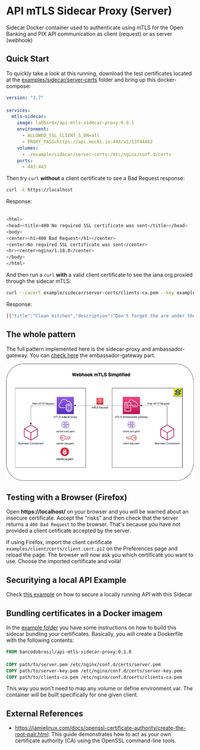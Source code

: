 # API mTLS Sidecar Proxy (Server)

Sidecar Docker container used to authenticate using mTLS for the Open Banking and PIX API communication as client (request) or as server (webhook)

## Quick Start

To quickly take a look at this running, download the test certificates located at the [examples/sidecar/server-certs](/examples/sidecar/server-certs) folder and bring up this docker-compose:

```yml
version: "3.7"

services:
  mtls-sidecar:
    image: labbsr0x/api-mtls-sidecar-proxy:0.0.1
    environment:
      - ALLOWED_SSL_CLIENT_S_DN=all
      - PROXY_PASS=https://api.mocki.io:443/v1/13f44462
    volumes:
      - ./example/sidecar/server-certs:/etc/nginx/conf.d/certs
    ports:
      - 443:443
```

Then try `curl` **without** a client certificate to see a Bad Request response:

```bash
curl -k https://localhost
```

Response:

```bash

<html>
<head><title>400 No required SSL certificate was sent</title></head>
<body>
<center><h1>400 Bad Request</h1></center>
<center>No required SSL certificate was sent</center>
<hr><center>nginx/1.18.0</center>
</body>
</html>

```

And then run a `curl` **with** a valid client certificate to see the iana.org proxied through the sidecar mTLS:

```bash
curl --cacert example/sidecar/server-certs/clients-ca.pem --key example/client/certs/client-key.pem --cert example/client/certs/client.pem -k https://localhost
```

Response:

```bash
[{"title":"Clean kitchen","description":"Don't forget the are under the sink!!"},{"title":"Call Eric","description":"Remind him to do his taxes"},{"title":"Water flowers","description":"Don't forget the ones in the garden!"}]
```

## The whole pattern

The full pattern implemented here is the sidecar-proxy and ambassador-gateway. You can [check here](https://github.com/bancodobrasil/api-mtls-ambassador-gateway) the ambassador-gateway part.

![mTLS Sidecar Ambassador Pattern](mTLS-sidecar-ambassador.png)

## Testing with a Browser (Firefox)

Open **https://localhost/** on your browser and you will be warned about an insecure certificate. Accept the "risks" and then check that the server returns a `400 Bad Request` to the browser. That's because you have not provided a client cetificate accepted by the server.

If using Firefox, import the client certificate `examples/client/certs/client.cert.p12` on the Preferences page and reload the page. The browser will now ask you which certificate you want to use. Choose the imported certificate and voilà!

## Securitying a local API Example

Check [this example](/example) on how to secure a locally running API with this Sidecar

## Bundling certificates in a Docker imagem

In the [example folder](/example) you have some instructions on how to build this sidecar bundling your certificates. Basically, you will create a Dockerfile with the following contents:

```Dockerfile
FROM bancodobrasil/api-mtls-sidecar-proxy:0.1.0

COPY path/to/server.pem /etc/nginx/conf.d/certs/server.pem
COPY path/to/server-key.pem /etc/nginx/conf.d/certs/server-key.pem
COPY path/to/clients-ca.pem /etc/nginx/conf.d/certs/clients-ca.pem
```

This way you won't need to map any volume or define environment var. The container will be built specifically for one given client.

## External References

- https://jamielinux.com/docs/openssl-certificate-authority/create-the-root-pair.html: This guide demonstrates how to act as your own certificate authority (CA) using the OpenSSL command-line tools.
